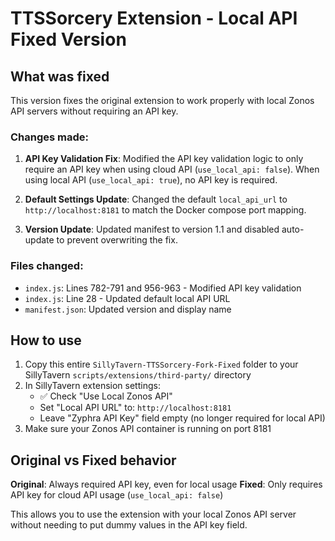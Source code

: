 # TTSSorcery Extension - Local API Fixed Version

## What was fixed

This version fixes the original extension to work properly with local Zonos API servers without requiring an API key.

### Changes made:

1. **API Key Validation Fix**: Modified the API key validation logic to only require an API key when using cloud API (`use_local_api: false`). When using local API (`use_local_api: true`), no API key is required.

2. **Default Settings Update**: Changed the default `local_api_url` to `http://localhost:8181` to match the Docker compose port mapping.

3. **Version Update**: Updated manifest to version 1.1 and disabled auto-update to prevent overwriting the fix.

### Files changed:
- `index.js`: Lines 782-791 and 956-963 - Modified API key validation
- `index.js`: Line 28 - Updated default local API URL  
- `manifest.json`: Updated version and display name

## How to use

1. Copy this entire `SillyTavern-TTSSorcery-Fork-Fixed` folder to your SillyTavern `scripts/extensions/third-party/` directory
2. In SillyTavern extension settings:
   - ✅ Check "Use Local Zonos API"
   - Set "Local API URL" to: `http://localhost:8181`
   - Leave "Zyphra API Key" field empty (no longer required for local API)
3. Make sure your Zonos API container is running on port 8181

## Original vs Fixed behavior

**Original**: Always required API key, even for local usage
**Fixed**: Only requires API key for cloud API usage (`use_local_api: false`)

This allows you to use the extension with your local Zonos API server without needing to put dummy values in the API key field.